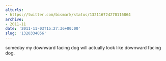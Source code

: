 ```yaml
---
alturls:
- https://twitter.com/bismark/status/132116724270116864
archive:
- 2011-11
date: '2011-11-03T15:27:36+00:00'
slug: '1320334056'
---
```


someday my downward facing dog will actually look like downward facing dog.

